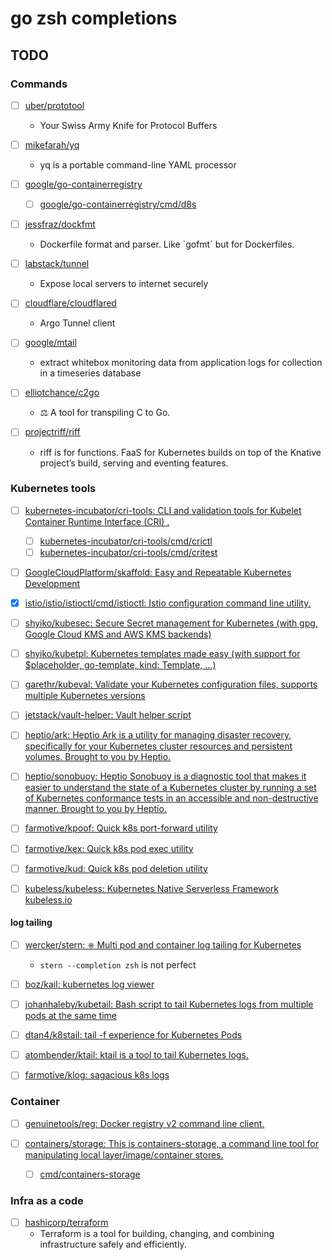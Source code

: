 # go zsh completions

## TODO

### Commands

- [ ] [uber/prototool](https://github.com/uber/prototool)
  - Your Swiss Army Knife for Protocol Buffers

- [ ] [mikefarah/yq](https://github.com/mikefarah/yq)
  - yq is a portable command-line YAML processor

- [ ] [google/go-containerregistry](https://github.com/google/go-containerregistry)
  - [ ] [google/go-containerregistry/cmd/d8s](https://github.com/google/go-containerregistry/tree/master/cmd/d8s)

- [ ] [jessfraz/dockfmt](https://github.com/jessfraz/dockfmt)
  - Dockerfile format and parser. Like \`gofmt\` but for Dockerfiles.

- [ ] [labstack/tunnel](https://github.com/labstack/tunnel)
  - Expose local servers to internet securely

- [ ] [cloudflare/cloudflared](https://github.com/cloudflare/cloudflared)
  - Argo Tunnel client

- [ ] [google/mtail](https://github.com/google/mtail)
  - extract whitebox monitoring data from application logs for collection in a timeseries database

- [ ] [elliotchance/c2go](https://github.com/elliotchance/c2go)
  - ⚖️ A tool for transpiling C to Go.

- [ ] [projectriff/riff](https://github.com/projectriff/riff)
  - riff is for functions. FaaS for Kubernetes builds on top of the Knative project’s build, serving and eventing features.

### Kubernetes tools

- [ ] [kubernetes-incubator/cri-tools: CLI and validation tools for Kubelet Container Runtime Interface (CRI) .](https://github.com/kubernetes-incubator/cri-tools)
  - [ ] [kubernetes-incubator/cri-tools/cmd/crictl](https://github.com/kubernetes-incubator/cri-tools/tree/master/cmd/crictl)
  - [ ] [kubernetes-incubator/cri-tools/cmd/critest](https://github.com/kubernetes-incubator/cri-tools/tree/master/cmd/critest)

- [ ] [GoogleCloudPlatform/skaffold: Easy and Repeatable Kubernetes Development](https://github.com/GoogleCloudPlatform/skaffold)

- [x] [istio/istio/istioctl/cmd/istioctl: Istio configuration command line utility.](https://github.com/istio/istio/tree/master/istioctl/cmd/istioctl)

- [ ] [shyiko/kubesec: Secure Secret management for Kubernetes (with gpg, Google Cloud KMS and AWS KMS backends)](https://github.com/shyiko/kubesec)

- [ ] [shyiko/kubetpl: Kubernetes templates made easy (with support for $placeholder, go-template, kind: Template, ...)](https://github.com/shyiko/kubetpl)

- [ ] [garethr/kubeval: Validate your Kubernetes configuration files, supports multiple Kubernetes versions](https://github.com/garethr/kubeval)

- [ ] [jetstack/vault-helper: Vault helper script](https://github.com/jetstack/vault-helper)

- [ ] [heptio/ark: Heptio Ark is a utility for managing disaster recovery, specifically for your Kubernetes cluster resources and persistent volumes. Brought to you by Heptio.](https://github.com/heptio/ark/blob/master/cmd/ark)

- [ ] [heptio/sonobuoy: Heptio Sonobuoy is a diagnostic tool that makes it easier to understand the state of a Kubernetes cluster by running a set of Kubernetes conformance tests in an accessible and non-destructive manner. Brought to you by Heptio.](https://github.com/heptio/sonobuoy)

- [ ] [farmotive/kpoof: Quick k8s port-forward utility](https://github.com/farmotive/kpoof)

- [ ] [farmotive/kex: Quick k8s pod exec utility](https://github.com/farmotive/kex)

- [ ] [farmotive/kud: Quick k8s pod deletion utility](https://github.com/farmotive/kud)

- [ ] [kubeless/kubeless: Kubernetes Native Serverless Framework kubeless.io](https://github.com/kubeless/kubeless)

#### log tailing

- [ ] [wercker/stern: ⎈ Multi pod and container log tailing for Kubernetes](https://github.com/wercker/stern)
  - `stern --completion zsh` is not perfect

- [ ] [boz/kail: kubernetes log viewer](https://github.com/boz/kail)

- [ ] [johanhaleby/kubetail: Bash script to tail Kubernetes logs from multiple pods at the same time](https://github.com/johanhaleby/kubetail)

- [ ] [dtan4/k8stail: tail -f experience for Kubernetes Pods](https://github.com/dtan4/k8stail)

- [ ] [atombender/ktail: ktail is a tool to tail Kubernetes logs.](https://github.com/atombender/ktail)

- [ ] [farmotive/klog: sagacious k8s logs](https://github.com/farmotive/klog)

### Container

- [ ] [genuinetools/reg: Docker registry v2 command line client.](https://github.com/genuinetools/reg)

- [ ] [containers/storage: This is containers-storage, a command line tool for manipulating local layer/image/container stores.](https://github.com/containers/storage)
  - [ ] [cmd/containers-storage](https://github.com/containers/storage/tree/master/cmd/containers-storage)

### Infra as a code

- [ ] [hashicorp/terraform](https://github.com/hashicorp/terraform)
  - Terraform is a tool for building, changing, and combining infrastructure safely and efficiently.

